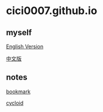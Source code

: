 # cici0007.github.io

## myself

[English Version](docs/myself/myself-en.md)

[中文版](docs/myself/myself-cn.md)

## notes

[bookmark](docs/notes/bookmark.html)

[cycloid](docs/notes/cycloid.md)

